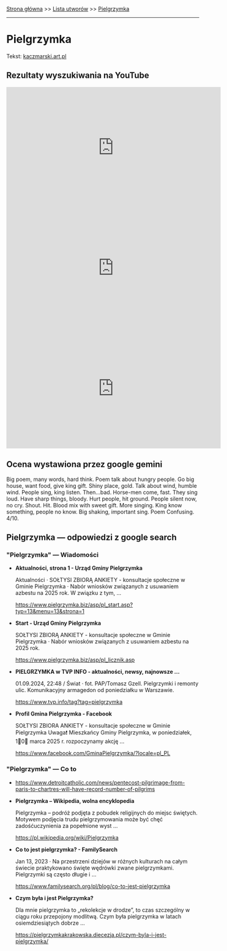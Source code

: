 [Strona główna](../index.md) >> [Lista utworów](../list.md) >> [Pielgrzymka](413.md)

---

# Pielgrzymka

Tekst: [kaczmarski.art.pl](https://www.kaczmarski.art.pl/tworczosc/wiersze/pielgrzymka/)

## Rezultaty wyszukiwania na YouTube

<iframe width="560" height="315" src="https://www.youtube.com/embed/janJiTYiq3w?si=IdontcarewhotheIRSsendsImnotpayingtaxes" title="YouTube video player" frameborder="0" allow="accelerometer; autoplay; clipboard-write; encrypted-media; gyroscope; picture-in-picture; web-share" referrerpolicy="strict-origin-when-cross-origin" allowfullscreen></iframe>

<iframe width="560" height="315" src="https://www.youtube.com/embed/hpMFsn-b86g?si=IdontcarewhotheIRSsendsImnotpayingtaxes" title="YouTube video player" frameborder="0" allow="accelerometer; autoplay; clipboard-write; encrypted-media; gyroscope; picture-in-picture; web-share" referrerpolicy="strict-origin-when-cross-origin" allowfullscreen></iframe>

<iframe width="560" height="315" src="https://www.youtube.com/embed/g0wHjY-G2PQ?si=IdontcarewhotheIRSsendsImnotpayingtaxes" title="YouTube video player" frameborder="0" allow="accelerometer; autoplay; clipboard-write; encrypted-media; gyroscope; picture-in-picture; web-share" referrerpolicy="strict-origin-when-cross-origin" allowfullscreen></iframe>

## Ocena wystawiona przez google gemini

Big poem, many words, hard think. Poem talk about hungry people. Go big house, want food, give king gift. Shiny place, gold. Talk about wind, humble wind. People sing, king listen. Then...bad. Horse-men come, fast. They sing loud. Have sharp things, bloody. Hurt people, hit ground. People silent now, no cry. Shout. Hit. Blood mix with sweet gift. More singing. King know something, people no know. Big shaking, important sing. Poem Confusing. 4/10.


## Pielgrzymka — odpowiedzi z google search

### "Pielgrzymka" — Wiadomości

- **Aktualności, strona 1 - Urząd Gminy Pielgrzymka**

    Aktualności · SOŁTYSI ZBIORĄ ANKIETY - konsultacje społeczne w Gminie Pielgrzymka · Nabór wniosków związanych z usuwaniem azbestu na 2025 rok. W związku z tym, ... 

   <https://www.pielgrzymka.biz/asp/pl_start.asp?typ=13&menu=13&strona=1>
- **Start - Urząd Gminy Pielgrzymka**

    SOŁTYSI ZBIORĄ ANKIETY - konsultacje społeczne w Gminie Pielgrzymka · Nabór wniosków związanych z usuwaniem azbestu na 2025 rok. 

   <https://www.pielgrzymka.biz/asp/pl_licznik.asp>
- **PIELGRZYMKA w TVP INFO - aktualności, newsy, najnowsze ...**

    01.09.2024, 22:48 / Świat · fot. PAP/Tomasz Gzell. Pielgrzymki i remonty ulic. Komunikacyjny armagedon od poniedziałku w Warszawie. 

   <https://www.tvp.info/tag?tag=pielgrzymka>
- **Profil Gmina Pielgrzymka - Facebook**

    SOŁTYSI ZBIORA ANKIETY - konsultacje społeczne w Gminie Pielgrzymka Uwaga❗ Mieszkańcy Gminy Pielgrzymka, w poniedziałek, 1⃣0⃣ marca 2025 r. rozpoczynamy akcję ... 

   <https://www.facebook.com/GminaPielgrzymka/?locale=pl_PL>

### "Pielgrzymka" — Co to

- <https://www.detroitcatholic.com/news/pentecost-pilgrimage-from-paris-to-chartres-will-have-record-number-of-pilgrims>
- **Pielgrzymka – Wikipedia, wolna encyklopedia**

    Pielgrzymka – podróż podjęta z pobudek religijnych do miejsc świętych. Motywem podjęcia trudu pielgrzymowania może być chęć zadośćuczynienia za popełnione wyst ... 

   <https://pl.wikipedia.org/wiki/Pielgrzymka>
- **Co to jest pielgrzymka? - FamilySearch**

    Jan 13, 2023  ·  Na przestrzeni dziejów w różnych kulturach na całym świecie praktykowano święte wędrówki zwane pielgrzymkami. Pielgrzymki są często długie i ... 

   <https://www.familysearch.org/pl/blog/co-to-jest-pielgrzymka>
- **Czym była i jest Pielgrzymka?**

    Dla mnie pielgrzymka to „rekolekcje w drodze”, to czas szczególny w ciągu roku przepojony modlitwą. Czym była pielgrzymka w latach osiemdziesiątych dobrze ... 

   <https://pielgrzymkakrakowska.diecezja.pl/czym-byla-i-jest-pielgrzymka/>

